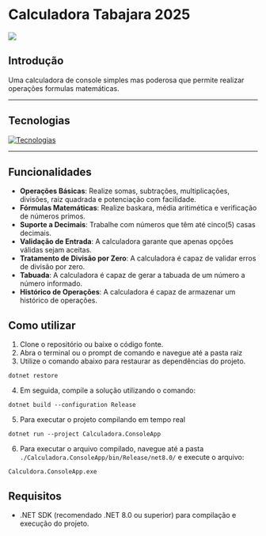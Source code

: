 # Calculadora Tabajara 2025

![](https://i.imgur.com/mGBF02R.gif)

## Introdução

Uma calculadora de console simples mas poderosa que permite realizar operações formulas matemáticas.

---
## Tecnologias

[![Tecnologias](https://skillicons.dev/icons?i=git,github,cs,dotnet,visualstudio)](https://skillicons.dev)

---
## Funcionalidades

- **Operações Básicas**: Realize somas, subtrações, multiplicações, divisões, raiz quadrada e potenciação com facilidade.
- **Fórmulas Matemáticas**: Realize baskara, média aritimética e verificação de números primos.
- **Suporte a Decimais**: Trabalhe com números que têm até cinco(5) casas decimais.
- **Validação de Entrada**: A calculadora garante que apenas opções válidas sejam aceitas.
- **Tratamento de Divisão por Zero**: A calculadora é capaz de validar erros de divisão por zero.
- **Tabuada**: A calculadora é capaz de gerar a tabuada de um número a número informado.
- **Histórico de Operações**: A calculadora é capaz de armazenar um histórico de operações.

## Como utilizar

1. Clone o repositório ou baixe o código fonte.
2. Abra o terminal ou o prompt de comando e navegue até a pasta raiz
3. Utilize o comando abaixo para restaurar as dependências do projeto.

```
dotnet restore
```

4. Em seguida, compile a solução utilizando o comando:
   
```
dotnet build --configuration Release
```

5. Para executar o projeto compilando em tempo real
   
```
dotnet run --project Calculadora.ConsoleApp
```

6. Para executar o arquivo compilado, navegue até a pasta `./Calculadora.ConsoleApp/bin/Release/net8.0/` e execute o arquivo:
   
```
Calculdora.ConsoleApp.exe
```

## Requisitos

- .NET SDK (recomendado .NET 8.0 ou superior) para compilação e execução do projeto.
